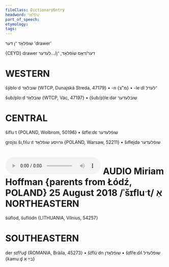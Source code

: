 ```yaml
---
fileClass: DictionaryEntry
headword: שופֿלאָד
part_of_speech: 
etymology: 
tags: 
---
```

שופֿלאָד
־ן
דער
'drawer'

{CEYD}
drawer דער/דאָס שו֜פֿלאָד, ־ן/...לעדער

WESTERN
========

šýbloˑd שובלאָד {WTCP, Dunajská Streda, 47179}
	•	-n {מ"צ}
	•	-leˑdl ־לעדל

šub/ploːd שובלאָד {WTCP, Vác, 47197}
	•	(šub/p)leːdər שובלעדער

CENTRAL
========

šifluˑt {POLAND, Wolbrom, 50196}
	•	šɪfleːdɛ שופֿלעדער

grojsɩ šɩ,fʎuˑɩt גרויסע שופֿלאָד {POLAND, Warsaw, 52211}
	•	šɩflejdə שופֿלעדער

<audio controls src="https://ia601508.us.archive.org/11/items/MiriamHoffman/Miriam%20Hoffman%2025%20August%202018%20-%20%28ikh%29%20zog%20farn%20shuflod.mp3"></audio>
AUDIO Miriam Hoffman {parents from Łódź, POLAND} 25 August 2018
/ˈšɪfluˑt/
אַ
NORTHEASTERN
==============

s̀úflod, s̀uflódn {LITHUANIA, Vilnius, 54257}

SOUTHEASTERN
==============

der sɪflʲud̥ {ROMANIA, Brăila, 45273}
	•	šɪ́flùˑdn שופֿלאָדן
	•	šɪflʲeːdʎ שופֿלעדל {kamuːd̥ בײַ אַ}

